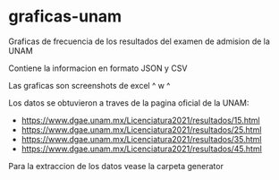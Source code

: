 # graficas-unam
Graficas de frecuencia de los resultados del examen de admision de la UNAM

Contiene la informacion en formato JSON y CSV

Las graficas son screenshots de excel ^ w ^


Los datos se obtuvieron a traves de la pagina oficial de la UNAM:

  - https://www.dgae.unam.mx/Licenciatura2021/resultados/15.html
  - https://www.dgae.unam.mx/Licenciatura2021/resultados/25.html
  - https://www.dgae.unam.mx/Licenciatura2021/resultados/35.html 
  - https://www.dgae.unam.mx/Licenciatura2021/resultados/45.html
  
  
Para la extraccion de los datos vease la carpeta generator
